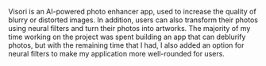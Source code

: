 Visori is an AI-powered photo enhancer app, used to increase the quality of blurry or distorted images. In addition, users can also transform their photos using neural filters and turn their photos into artworks. The majority of my time working on the project was spent building an app that can deblurify photos, but with the remaining time that I had, I also added an option for neural filters to make my application more well-rounded for users. 


